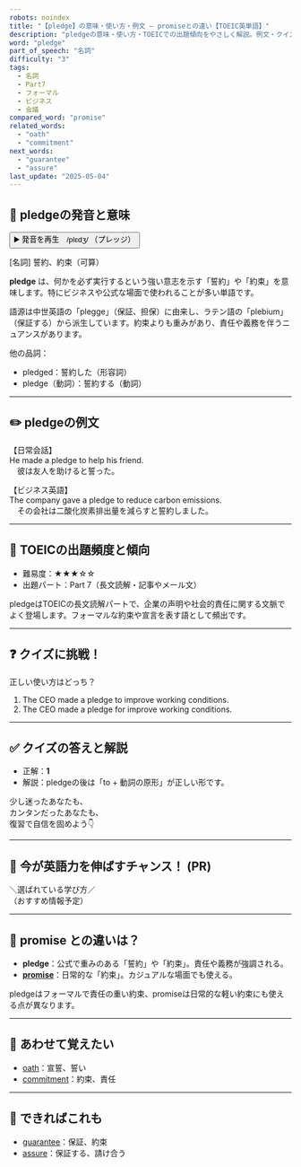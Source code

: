 ```yaml
---
robots: noindex
title: "【pledge】の意味・使い方・例文 ― promiseとの違い【TOEIC英単語】"
description: "pledgeの意味・使い方・TOEICでの出題傾向をやさしく解説。例文・クイズ付きでpromiseとの違いもわかりやすく学べます。"
word: "pledge"
part_of_speech: "名詞"
difficulty: "3"
tags:
  - 名詞
  - Part7
  - フォーマル
  - ビジネス
  - 会議
compared_word: "promise"
related_words:
  - "oath"
  - "commitment"
next_words:
  - "guarantee"
  - "assure"
last_update: "2025-05-04"
---
```


## 🔰 pledgeの発音と意味

<button class="play-audio" onclick="playTTS('pledge')">
  <span class="play-audio-main">
    ▶️ 発音を再生　/plɛdʒ/
  </span>
  <span class="play-audio-sub">
    （プレッジ）
  </span>
</button>

[名詞] 誓約、約束（可算）

**pledge** は、何かを必ず実行するという強い意志を示す「誓約」や「約束」を意味します。特にビジネスや公式な場面で使われることが多い単語です。

語源は中世英語の「plegge」（保証、担保）に由来し、ラテン語の「plebium」（保証する）から派生しています。約束よりも重みがあり、責任や義務を伴うニュアンスがあります。

他の品詞：  
- pledged：誓約した（形容詞）
- pledge（動詞）：誓約する（動詞）

---

## ✏️ pledgeの例文

【日常会話】  
He made a pledge to help his friend.  
　彼は友人を助けると誓った。

【ビジネス英語】  
The company gave a pledge to reduce carbon emissions.  
　その会社は二酸化炭素排出量を減らすと誓約しました。

---

## 🎯 TOEICの出題頻度と傾向

- 難易度：★★★☆☆
- 出題パート：Part 7（長文読解・記事やメール文）

pledgeはTOEICの長文読解パートで、企業の声明や社会的責任に関する文脈でよく登場します。フォーマルな約束や宣言を表す語として頻出です。

---

## ❓ クイズに挑戦！

正しい使い方はどっち？

1. The CEO made a pledge to improve working conditions.  
2. The CEO made a pledge for improve working conditions.

---

## ✅ クイズの答えと解説

- 正解：**1**
- 解説：pledgeの後は「to + 動詞の原形」が正しい形です。

少し迷ったあなたも、  
カンタンだったあなたも、  
復習で自信を固めよう👇️

---

## 🚀 今が英語力を伸ばすチャンス！ (PR)

<div class="info-center">
＼選ばれている学び方／<br>  
（おすすめ情報予定）
</div>

---

## 🤔  promise との違いは？

- **pledge**：公式で重みのある「誓約」や「約束」。責任や義務が強調される。
- **[promise](/promise)**：日常的な「約束」。カジュアルな場面でも使える。

pledgeはフォーマルで責任の重い約束、promiseは日常的な軽い約束にも使える点が異なります。

---

## 🧩 あわせて覚えたい

- [oath](/oath)：宣誓、誓い
- [commitment](/commitment)：約束、責任

---

## 📖 できればこれも

- [guarantee](/guarantee)：保証、約束
- [assure](/assure)：保証する、請け合う

<!-- cvid: aid11_bid31 -->
